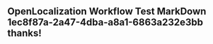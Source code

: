 <properties
ms.topic="hero-topic"
ms.test1="hero-topic"
ms.test2="test"/>

## OpenLocalization Workflow Test MarkDown 1ec8f87a-2a47-4dba-a8a1-6863a232e3bb thanks!
<!--HONumber=Mar16_HO2-->

